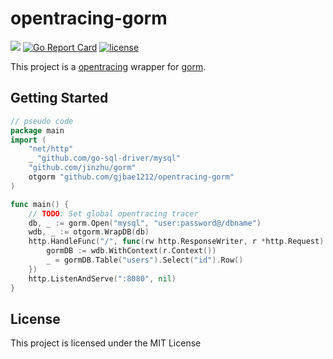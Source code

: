 # opentracing-gorm
<p align="left">
<a href="https://hits.seeyoufarm.com"/><img src="https://hits.seeyoufarm.com/api/count/incr/badge.svg?url=https%3A%2F%2Fgithub.com%2Fgjbae1212%2Fopentracing-gorm"/></a>
<a href="https://goreportcard.com/report/github.com/gjbae1212/opentracing-gorm"><img src="https://goreportcard.com/badge/github.com/gjbae1212/opentracing-gorm" alt="Go Report Card" /></a> 
<a href="/LICENSE"><img src="https://img.shields.io/badge/license-MIT-GREEN.svg" alt="license" /></a>
</p>

This project is a [opentracing](http://opentracing.io/) wrapper for [gorm](https://github.com/jinzhu/gorm).

## Getting Started
```go
// pseudo code
package main
import (
	"net/http"
	_ "github.com/go-sql-driver/mysql"
	"github.com/jinzhu/gorm"
	otgorm "github.com/gjbae1212/opentracing-gorm"
)

func main() {
	// TODO: Set global opentracing tracer
	db, _ := gorm.Open("mysql", "user:password@/dbname")
	wdb, _ := otgorm.WrapDB(db)
	http.HandleFunc("/", func(rw http.ResponseWriter, r *http.Request) {
		gormDB := wdb.WithContext(r.Context())
		_ = gormDB.Table("users").Select("id").Row()
	})
	http.ListenAndServe(":8080", nil)
}
```
 
## License
This project is licensed under the MIT License
